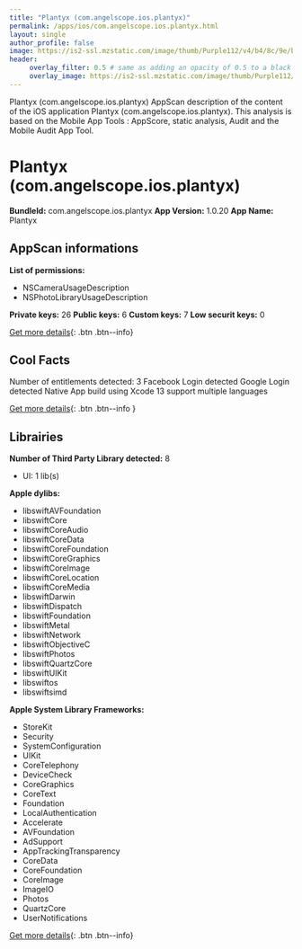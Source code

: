 ```yaml
---
title: "Plantyx (com.angelscope.ios.plantyx)"
permalink: /apps/ios/com.angelscope.ios.plantyx.html
layout: single
author_profile: false
image: https://is2-ssl.mzstatic.com/image/thumb/Purple112/v4/b4/8c/9e/b48c9efc-d75d-4c29-dfa9-dcf4910f996a/AppIcon-0-0-1x_U007emarketing-0-0-0-7-0-0-sRGB-0-0-0-GLES2_U002c0-512MB-85-220-0-0.png/512x512bb.jpg
header: 
     overlay_filter: 0.5 # same as adding an opacity of 0.5 to a black background
     overlay_image: https://is2-ssl.mzstatic.com/image/thumb/Purple112/v4/b4/8c/9e/b48c9efc-d75d-4c29-dfa9-dcf4910f996a/AppIcon-0-0-1x_U007emarketing-0-0-0-7-0-0-sRGB-0-0-0-GLES2_U002c0-512MB-85-220-0-0.png/512x512bb.jpg
---
```

Plantyx (com.angelscope.ios.plantyx) AppScan description of the content of the iOS application Plantyx (com.angelscope.ios.plantyx). This analysis is based on the Mobile App Tools : AppScore, static analysis, Audit and the Mobile Audit App Tool.

# Plantyx (com.angelscope.ios.plantyx)

**BundleId:** com.angelscope.ios.plantyx
**App Version:** 1.0.20
**App Name:** Plantyx


## AppScan informations 

**List of permissions:** 
- NSCameraUsageDescription
- NSPhotoLibraryUsageDescription
  
  
**Private keys:** 26
**Public keys:** 6
**Custom keys:** 7
**Low securit keys:** 0
  
[Get more details](/pricing.html){: .btn .btn--info}

## Cool Facts

Number of entitlements detected: 3
Facebook Login detected
Google Login detected
Native App
build using Xcode 13
support multiple languages
  
[Get more details](/pricing.html){: .btn .btn--info }

## Librairies 
**Number of Third Party Library detected:** 8
- UI: 1 lib(s)


**Apple dylibs:**
- libswiftAVFoundation
- libswiftCore
- libswiftCoreAudio
- libswiftCoreData
- libswiftCoreFoundation
- libswiftCoreGraphics
- libswiftCoreImage
- libswiftCoreLocation
- libswiftCoreMedia
- libswiftDarwin
- libswiftDispatch
- libswiftFoundation
- libswiftMetal
- libswiftNetwork
- libswiftObjectiveC
- libswiftPhotos
- libswiftQuartzCore
- libswiftUIKit
- libswiftos
- libswiftsimd


**Apple System Library Frameworks:**
- StoreKit
- Security
- SystemConfiguration
- UIKit
- CoreTelephony
- DeviceCheck
- CoreGraphics
- CoreText
- Foundation
- LocalAuthentication
- Accelerate
- AVFoundation
- AdSupport
- AppTrackingTransparency
- CoreData
- CoreFoundation
- CoreImage
- ImageIO
- Photos
- QuartzCore
- UserNotifications


  
[Get more details](/pricing.html){: .btn .btn--info}

